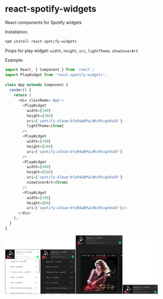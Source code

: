 # react-spotify-widgets

React components for Spotify widgets

Installation: 

```sh
npm install react-spotify-widgets
```

Props for play widget: `width`, `height`, `uri`, `lightTheme`, `showCoverArt`

Example:
```js
import React, { Component } from 'react';
import PlayWidget from 'react-spotify-widgets';

class App extends Component {
  render() {
    return (
      <div className='App'>
        <PlayWidget
          width={300}
          height={380}
          uri={'spotify:album:6fyR4wBPwLHKcRtxgd4sGh'}
          lightTheme={true}
        />
        <PlayWidget
          width={300}
          height={380}
          uri={'spotify:album:6fyR4wBPwLHKcRtxgd4sGh'}
        />
        <PlayWidget
          width={400}
          height={500}
          uri={'spotify:album:6fyR4wBPwLHKcRtxgd4sGh'}
          viewCoverArt={true}
        />
        <PlayWidget
          width={300}
          height={80}
          uri={'spotify:album:6fyR4wBPwLHKcRtxgd4sGh'}/>
      </div>
    );
  }
}
```

![Example](src/example.png)